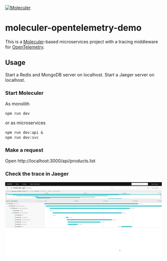 [![Moleculer](https://badgen.net/badge/Powered%20by/Moleculer/0e83cd)](https://moleculer.services)

# moleculer-opentelemetry-demo
This is a [Moleculer](https://moleculer.services/)-based microservices project with a tracing middleware for [OpenTelemetry](https://opentelemetry.io/).

## Usage
Start a Redis and MongoDB server on localhost. 
Start a Jaeger server on localhost.

### Start Moleculer
As monolith
```
npm run dev
```

or as microservices
```
npm run dev:api &
npm run dev:svc
```

### Make a request
Open http://localhost:3000/api/products.list

### Check the trace in Jaeger

![Trace](assets/chrome_d0zSXzMPkQ.png)

